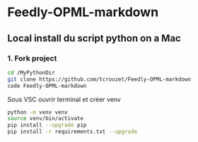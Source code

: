 # Feedly-OPML-markdown



## Local install du script python on a Mac

### 1. Fork project

```bash
cd /MyPythonDir
git clone https://github.com/tcrouzet/Feedly-OPML-markdown
code Feedly-OPML-markdown
```

Sous VSC ouvrir terminal et créer venv

```bash
python -m venv venv
source venv/bin/activate
pip install --upgrade pip
pip install -r requirements.txt --upgrade
```
